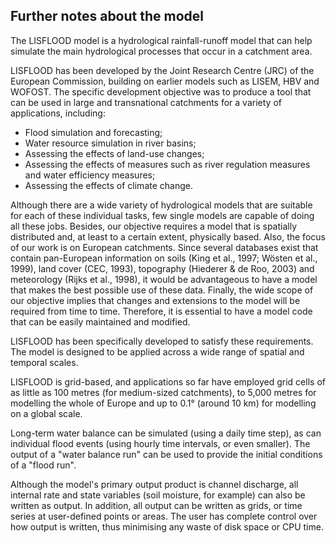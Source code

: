 ## Further notes about the model

The LISFLOOD model is a hydrological rainfall-runoff model that can help simulate the main hydrological processes that occur in a catchment area. 


LISFLOOD has been developed by the Joint Research Centre (JRC) of the European Commission, building on earlier models such as LISEM, HBV and WOFOST. The specific development objective was to produce a tool that can be used in large and transnational catchments for a variety of applications, including:


*	Flood simulation and forecasting;
*	Water resource simulation in river basins;
*	Assessing the effects of land-use changes;
*	Assessing the effects of measures such as river regulation measures and water efficiency measures;
*	Assessing the effects of climate change.


Although there are a wide variety of hydrological models that are suitable for each of these individual tasks, few single models are capable of doing all these jobs. Besides, our objective requires a model that is spatially distributed and, at least to a certain extent, physically based. Also, the focus of our work is on European catchments. Since several databases exist that contain pan-European information on soils (King et al., 1997; Wösten et al., 1999), land cover (CEC, 1993), topography (Hiederer & de Roo, 2003) and meteorology (Rijks et al., 1998), it would be advantageous to have a model that makes the best possible use of these data. Finally, the wide scope of our objective implies that changes and extensions to the model will be required from time to time. Therefore, it is essential to have a model code that can be easily maintained and modified.


LISFLOOD has been specifically developed to satisfy these requirements. The model is designed to be applied across a wide range of spatial and temporal scales. 


LISFLOOD is grid-based, and applications so far have employed grid cells of as little as 100 metres (for medium-sized catchments), to 5,000 metres for modelling the whole of Europe and up to 0.1° (around 10 km) for modelling on a global scale. 


Long-term water balance can be simulated (using a daily time step), as can individual flood events (using hourly time intervals, or even smaller). The output of a "water balance run" can be used to provide the initial conditions of a "flood run". 

Although the model's primary output product is channel discharge, all internal rate and state variables (soil moisture, for example) can also be written as output. In addition, all output can be written as grids, or time series at user-defined points or areas. The user has complete control over how output is written, thus minimising any waste of disk space or CPU time.
